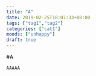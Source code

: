 ```yaml
---
title: "A"
date: 2019-02-25T18:07:33+08:00
tags: ["tag1","tag2"]
categories: ["cat1"]
moods: ["unhappy"]
draft: true
---
```


#A
```
AAAAA
```